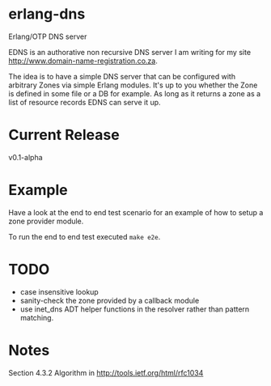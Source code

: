 erlang-dns
==========

Erlang/OTP DNS server

EDNS is an authorative non recursive DNS server I am writing for my site
http://www.domain-name-registration.co.za.

The idea is to have a simple DNS server that can be configured with 
arbitrary Zones via simple Erlang modules. It's up to you whether the
Zone is defined in some file or a DB for example. As long as it returns
a zone as a list of resource records EDNS can serve it up.

Current Release
===============
v0.1-alpha

Example
=======
Have a look at the end to end test scenario for an example of how to setup
a zone provider module.

To run the end to end test executed `make e2e`.

TODO
====
* case insensitive lookup
* sanity-check the zone provided by a callback module
* use inet_dns ADT helper functions in the resolver rather than pattern matching.

Notes
=====
Section 4.3.2 Algorithm in http://tools.ietf.org/html/rfc1034
